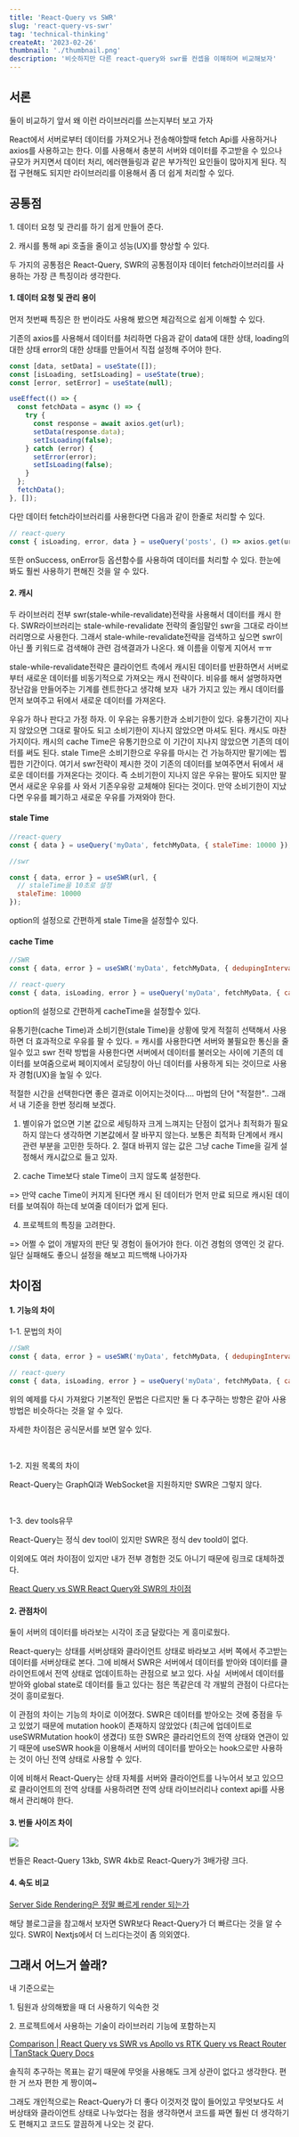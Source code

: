 ```yaml
---
title: 'React-Query vs SWR'
slug: 'react-query-vs-swr'
tag: 'technical-thinking'
createAt: '2023-02-26'
thumbnail: './thumbnail.png'
description: '비슷하지만 다른 react-query와 swr를 컨셉을 이해하며 비교해보자'
---
```


## 서론

둘이 비교하기 앞서 왜 이런 라이브러리를 쓰는지부터 보고 가자

React에서 서버로부터 데이터를 가져오거나 전송해야할때 fetch Api를 사용하거나 axios를 사용하고는 한다. 이를 사용해서 충분히 서버와 데이터를 주고받을 수 있으나 규모가 커지면서 데이터 처리, 에러핸들링과 같은 부가적인 요인들이 많아지게 된다. 직접 구현해도 되지만 라이브러리를 이용해서 좀 더 쉽게 처리할 수 있다.

## 공통점

1\. 데이터 요청 및 관리를 하기 쉽게 만들어 준다.

2\. 캐시를 통해 api 호출을 줄이고 성능(UX)를 향상할 수 있다.

두 가지의 공통점은 React-Query, SWR의 공통점이자 데이터 fetch라이브러리를 사용하는 가장 큰 특징이라 생각한다.

#### 1\. 데이터 요청 및 관리 용이

먼저 첫번째 특징은 한 번이라도 사용해 봤으면 체감적으로 쉽게 이해할 수 있다.

기존의 axios를 사용해서 데이터를 처리하면 다음과 같이 data에 대한 상태, loading의 대한 상태 error의 대한 상태를 만들어서 직접 설정해 주어야 한다.

```jsx
const [data, setData] = useState([]);
const [isLoading, setIsLoading] = useState(true);
const [error, setError] = useState(null);

useEffect(() => {
  const fetchData = async () => {
    try {
      const response = await axios.get(url);
      setData(response.data);
      setIsLoading(false);
    } catch (error) {
      setError(error);
      setIsLoading(false);
    }
  };
  fetchData();
}, []);
```

다만 데이터 fetch라이브러리를 사용한다면 다음과 같이 한줄로 처리할 수 있다.

```jsx
// react-query
const { isLoading, error, data } = useQuery('posts', () => axios.get(url).then((res) => res.data));
```

또한 onSuccess, onError등 옵션함수를 사용하여 데이터를 처리할 수 있다. 한눈에 봐도 훨씬 사용하기 편해진 것을 알 수 있다.

#### 2\. 캐시

두 라이브러리 전부 swr(stale-while-revalidate)전략을 사용해서 데이터를 캐시 한다. SWR라이브러리는 stale-while-revalidate 전략의 줄임말인 swr을 그대로 라이브러리명으로 사용한다. 그래서 stale-while-revalidate전략을 검색하고 싶으면 swr이 아닌 풀 키워드로 검색해야 관련 검색결과가 나온다. 왜 이름을 이렇게 지어서 ㅠㅠ

stale-while-revalidate전략은 클라이언트 측에서 캐시된 데이터를 반환하면서 서버로부터 새로운 데이터를 비동기적으로 가져오는 캐시 전략이다. 비유를 해서 설명하자면 장난감을 만들어주는 기계를 렌트한다고 생각해 보자  내가 가지고 있는 캐시 데이터를 먼저 보여주고 뒤에서 새로운 데이터를 가져온다.

우유가 하나 판다고 가정 하자. 이 우유는 유통기한과 소비기한이 있다. 유통기간이 지나지 않았으면 그대로 팔아도 되고 소비기한이 지나지 않았으면 마셔도 된다. 캐시도 마찬가지이다. 캐시의 cache Time은 유통기한으로 이 기간이 지나지 않았으면 기존의 데이터를 써도 된다. stale Time은 소비기한으로 우유를 마시는 건 가능하지만 팔기에는 찝찝한 기간이다. 여기서 swr전략이 제시한 것이 기존의 데이터를 보여주면서 뒤에서 새로운 데이터를 가져온다는 것이다. 즉 소비기한이 지나지 않은 우유는 팔아도 되지만 팔면서 새로운 우유를 사 와서 기존우유랑 교체해야 된다는 것이다. 만약 소비기한이 지났다면 우유를 폐기하고 새로운 우유를 가져와야 한다.

#### stale Time

```jsx
//react-query
const { data } = useQuery('myData', fetchMyData, { staleTime: 10000 });
```

```jsx
//swr

const { data, error } = useSWR(url, {
  // staleTime을 10초로 설정
  staleTime: 10000
});
```

option의 설정으로 간편하게 stale Time을 설정할수 있다.

#### cache Time

```jsx
//SWR
const { data, error } = useSWR('myData', fetchMyData, { dedupingInterval: 5000 });
```

```jsx
// react-query
const { data, isLoading, error } = useQuery('myData', fetchMyData, { cacheTime: 10000 });
```

option의 설정으로 간편하게 cacheTime을 설정할수 있다.

유통기한(cache Time)과 소비기한(stale Time)을 상황에 맞게 적절히 선택해서 사용하면 더 효과적으로 우유를 팔 수 있다. \= 캐시를 사용한다면 서버와 불필요한 통신을 줄일수 있고 swr 전략 방법을 사용한다면 서버에서 데이터를 불러오는 사이에 기존의 데이터를 보여줌으로써 페이지에서 로딩창이 아닌 데이터를 사용하게 되는 것이므로 사용자 경험(UX)을 높일 수 있다.

적절한 시간을 선택한다면 좋은 결과로 이어지는것이다.... 마법의 단어 "적절한".. 그래서 내 기준을 한번 정리해 보겠다.

1. 별이유가 없으면 기본 값으로 세팅하자 크게 느껴지는 단점이 없거나 최적화가 필요하지 않는다 생각하면 기본값에서 잘 바꾸지 않는다. 보통은 최적화 단계에서 캐시 관련 부분을 고민한 듯하다. 2. 절대 바뀌지 않는 값은 그냥 cache Time을 길게 설정해서 캐시값으로 들고 있자.

2. cache Time보다 stale Time이 크지 않도록 설정한다.

\=> 만약 cache Time이 커지게 된다면 캐시 된 데이터가 먼저 만료 되므로 캐시된 데이터를 보여줘야 하는데 보여줄 데이터가 없게 된다.

4. 프로젝트의 특징을 고려한다.

\=> 어쩔 수 없이 개발자의 판단 및 경험이 들어가야 한다. 이건 경험의 영역인 것 같다. 일단 실패해도 좋으니 설정을 해보고 피드백해 나아가자

## 차이점

#### 1\. 기능의 차이

1-1. 문법의 차이

```jsx
//SWR
const { data, error } = useSWR('myData', fetchMyData, { dedupingInterval: 5000 });
```

```jsx
// react-query
const { data, isLoading, error } = useQuery('myData', fetchMyData, { cacheTime: 10000 });
```

위의 예제를 다시 가져왔다 기본적인 문법은 다르지만 둘 다 추구하는 방향은 같아 사용방법은 비슷하다는 것을 알 수 있다.

자세한 차이점은 공식문서를 보면 알수 있다.

&nbsp;

1-2. 지원 목록의 차이

React-Query는 GraphQl과 WebSocket을 지원하지만 SWR은 그렇지 않다.

&nbsp;

1-3. dev tools유무

React-Query는 정식 dev tool이 있지만 SWR은 정식 dev toold이 없다.

이외에도 여러 차이점이 있지만 내가 전부 경험한 것도 아니기 때문에 링크로 대체하겠다.

[React Query vs SWR React Query와 SWR의 차이점](https://tech.madup.com/react-query-vs-swr/)

#### 2\. 관점차이

둘이 서버의 데이터를 바라보는 시각이 조금 달랐다는 게 흥미로웠다.

React-query는 상태를 서버상태와 클라이언트 상태로 바라보고 서버 쪽에서 주고받는 데이터를 서버상태로 본다. 그에 비해서 SWR은 서버에서 데이터를 받아와 데이터를 클라이언트에서 전역 상태로 업데이트하는 관점으로 보고 있다. 사실  서버에서 데이터를 받아와 global state로 데이터를 들고 있다는 점은 똑같은데 각 개발의 관점이 다르다는 것이 흥미로웠다.

이 관점의 차이는 기능의 차이로 이어졌다. SWR은 데이터를 받아오는 것에 중점을 두고 있었기 때문에 mutation hook이 존재하지 않았었다 (최근에 업데이트로 useSWRMutation hook이 생겼다) 또한 SWR은 클라리언트의 전역 상태와 연관이 있기 때문에 useSWR hook을 이용해서 서버의 데이터를 받아오는 hook으로만 사용하는 것이 아닌 전역 상태로 사용할 수 있다.

이에 비해서 React-Query는 상태 자체를 서버와 클라이언트를 나누어서 보고 있으므로 클라이언트의 전역 상태를 사용하려면 전역 상태 라이브러리나 context api를 사용해서 관리해야 한다.

#### 3\. 번들 사이즈 차이

![](./1.png)

번들은 React-Query 13kb, SWR 4kb로 React-Query가 3배가량 크다.

#### 4\. 속도 비교

[Server Side Rendering은 정말 빠르게 render 되는가](https://jasonkang14.github.io/nextjs/is-server-side-rendering-really-faster)

해당 블로그글을 참고해서 보자면 SWR보다 React-Query가 더 빠르다는 것을 알 수 있다. SWR이 Nextjs에서 더 느리다는것이 좀 의외였다.

## 그래서 어느거 쓸래?

내 기준으로는

1\. 팀원과 상의해봤을 때 더 사용하기 익숙한 것

2\. 프로젝트에서 사용하는 기술이 라이브러리 기능에 포함하는지

[Comparison | React Query vs SWR vs Apollo vs RTK Query vs React Router | TanStack Query Docs](https://tanstack.com/query/latest/docs/react/comparison?from=reactQueryV3&original=https%3A%2F%2Ftanstack.com%2Fquery%2Fv3%2Fdocs%2Fcomparison)

솔직히 추구하는 목표는 같기 때문에 무엇을 사용해도 크게 상관이 없다고 생각한다. 편한 거 쓰자 편한 게 짱이여~

그래도 개인적으로는 React-Query가 더 좋다 이것저것 많이 들어있고 무엇보다도 서버상태와 클라이언트 상태로 나누었다는 점을 생각하면서 코드를 짜면 훨씬 더 생각하기도 편해지고 코드도 깔끔하게 나오는 것 같다.
